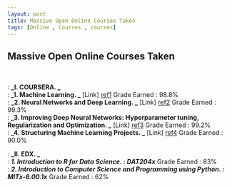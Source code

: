 ```yaml
---
layout: post
title: Massive Open Online Courses Taken
tags: [Online , Courses , courses]
---
```


## **Massive Open Online Courses Taken**
<br/>

: **_I. COURSERA. _**
<br/>
:  **_1. Machine Learning. _** [Link] [ref1]
Grade Earned : 98.8%
<br/>
:  **_2. Neural Networks and Deep Learning. _** [Link] [ref2]
Grade Earned : 99.3%
<br/>
:  **_3. Improving Deep Neural Networks: Hyperparameter tuning, Regularization and Optimization. _** [Link] [ref3]
Grade Earned : 99.2%
<br/>
:  **_4. Structuring Machine Learning Projects. _** [Link] [ref4]
Grade Earned : 90.0%
<br/>

: **_II. EDX. _**
<br/>
: **_1. Introduction to R for Data Science. : DAT204x_**
Grade Earned : 83%
<br/>
: **_2. Introduction to Computer Science and Programming using Python. : MITx-6.00.1x_**
Grade Earned : 62%
<br/>

[ref1]: https://www.coursera.org/account/accomplishments/certificate/QWJVGHHSEJDV
[ref2]: https://www.coursera.org/account/accomplishments/certificate/WHLVDGBMRSND
[ref3]: https://www.coursera.org/account/accomplishments/certificate/8NYHGGC4UJHB
[ref4]: https://www.coursera.org/account/accomplishments/certificate/LDS2PL2MHBPE
